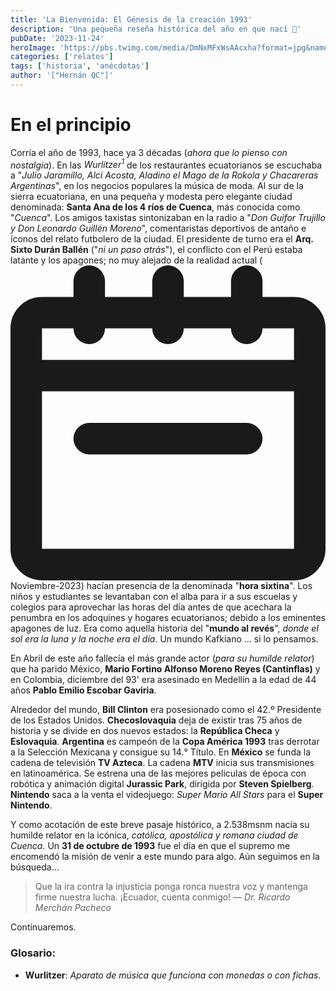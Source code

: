 ```yaml
---
title: 'La Bienvenida: El Génesis de la creación 1993'
description: 'Una pequeña reseña histórica del año en que nací 🎃'
pubDate: '2023-11-24'
heroImage: 'https://pbs.twimg.com/media/DmNxMFxWsAAcxha?format=jpg&name=900x900'
categories: ['relatos']
tags: ['historia', 'anécdotas']
author: '["Hernán QC"]'
---
```

# En el principio

Corría el año de 1993, hace ya 3 décadas (_ahora que lo pienso con nostalgia_). En las _Wurlitzer<sup>1</sup>_ de los restaurantes ecuatorianos se escuchaba a "_Julio Jaramillo, Alci Acosta, Aladino el Mago de la Rokola y Chacareras Argentinas_", en los negocios populares la música de moda. Al sur de la sierra ecuatoriana, en una pequeña y modesta pero elegante ciudad denominada: **Santa Ana de los 4 ríos de Cuenca**, más conocida como "_Cuenca_". Los amigos taxistas sintonizaban en la radio a "_Don Guifor Trujillo y Don Leonardo Guillén Moreno_", comentaristas deportivos de antaño e íconos del relato futbolero de la ciudad. El presidente de turno  era el **Arq. Sixto Durán Ballén** ("_ni un paso atrás_"), el conflicto con el Perú estaba latante y los apagones; no muy alejado de la realidad actual ( <span class="bg-gray-100 text-gray-800 text-xs font-medium inline-flex items-center px-2.5 py-0.5 rounded me-2 dark:bg-gray-700 dark:text-gray-400 border border-gray-500 ">
<svg class="w-2.5 h-2.5 me-1.5" aria-hidden="true" xmlns="http://www.w3.org/2000/svg" fill="none" viewBox="0 0 20 20">
    <path stroke="currentColor" stroke-linecap="round" stroke-linejoin="round" stroke-width="2" d="M5 1v3m5-3v3m5-3v3M1 7h18M5 11h10M2 3h16a1 1 0 0 1 1 1v14a1 1 0 0 1-1 1H2a1 1 0 0 1-1-1V4a1 1 0 0 1 1-1Z"/>
</svg>
Noviembre-2023</span>) hacían presencia de la denominada "**hora sixtina**". Los niños y estudiantes se levantaban con el alba para ir a sus escuelas y colegios para aprovechar las horas del día antes de que acechara la penumbra en los adoquines y hogares ecuatorianos; debido a los eminentes apagones de luz. Era como aquella historia del "**mundo al revés**", _donde el sol era la luna y la noche era el día_. Un mundo Kafkiano ... si lo pensamos.
 
En Abril de este año fallecía el más grande actor (_para su humilde relator_) que ha parido México, **Mario Fortino Alfonso Moreno Reyes (Cantinflas)** y en Colombia, diciembre del 93' era asesinado en Medellín a la edad de 44 años **Pablo Emilio Escobar Gaviria**. 

Alrededor del mundo, **Bill Clinton** era posesionado como el 42.º Presidente de los Estados Unidos. **Checoslovaquia** deja de existir tras 75 años de historia y se divide en dos nuevos estados: la **República Checa** y **Eslovaquia**. **Argentina** es campeón de la **Copa América 1993** tras derrotar a la Selección Mexicana y consigue su 14.° Título. En **México** se funda la cadena de televisión **TV Azteca**. La cadena **MTV** inicia sus transmisiones en latinoamérica. Se estrena una de las mejores peliculas de época con robótica y animación digital **Jurassic Park**, dirigida por **Steven Spielberg**. **Nintendo** saca a la venta el videojuego: _Super Mario All Stars_ para el **Super Nintendo**.

Y como acotación de este breve pasaje histórico, a 2.538msnm nacía su humilde relator en la icónica, _católica, apostólica y romana ciudad de Cuenca_. Un **31 de octubre de 1993** fue el día en que el supremo me encomendó la misión de venir a este mundo para algo. Aún seguimos en la búsqueda...

> Que la ira contra la injusticia ponga ronca nuestra voz y mantenga firme nuestra lucha. ¡Ecuador, cuenta conmigo!  — <cite>Dr. Ricardo Merchán Pacheco</cite> 

Continuaremos.


### Glosario:

- **Wurlitzer**: _Aparato de música que funciona con monedas o con fichas_.